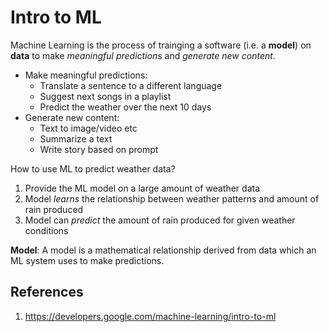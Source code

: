 # Intro to ML
Machine Learning is the process of trainging a software (i.e. a **model**) on **data** to make _meaningful predictions_ and _generate new content_.
* Make meaningful predictions:
	* Translate a sentence to a different language
	* Suggest next songs in a playlist
	* Predict the weather over the next 10 days
* Generate new content:
  * Text to image/video etc
  * Summarize a text
  * Write story based on prompt

How to use ML to predict weather data?
1. Provide the ML model on a large amount of weather data
2. Model _learns_ the relationship between weather patterns and amount of rain produced
3. Model can _predict_ the amount of rain produced for given weather conditions

**Model**: A model is a mathematical relationship derived from data which an ML system uses to make predictions.



## References
1. https://developers.google.com/machine-learning/intro-to-ml
